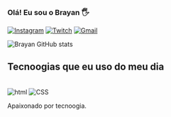 
### Olá! Eu sou o Brayan 🖐️

[![Instagram](https://img.shields.io/badge/Instagram-E4405F?style=for-the-badge&logo=instagram&logoColor=white)](https://www.instagram.com/brayan_xis)
[![Twitch](https://img.shields.io/badge/Twitch-9146FF?style=for-the-badge&logo=twitch&logoColor=white)](https://www.twitch.tv/ws_brzinn)
[![Gmail](https://img.shields.io/badge/Gmail-D14836?style=for-the-badge&logo=gmail&logoColor=white)](brayan.pytu@gmail.com)

![Brayan GitHub stats](https://github-readme-stats.vercel.app/api?username=Brayan01337&show_icons=true&theme=radical)



## Tecnoogias que eu uso do meu dia

<dvi stye="display: inline_block"><br/>
<img align="center" alt="html" src="https://img.shields.io/badge/HTML-239120?style=for-the-badge&logo=html5&logoColor=white" />
<img align="center" alt="CSS" src="https://img.shields.io/badge/CSS-239120?&style=for-the-badge&logo=css3&logoColor=white" />
</dvi> <br/>

Apaixonado por tecnoogia.
